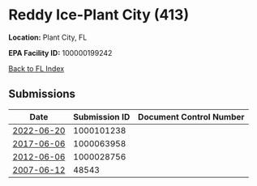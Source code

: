 # Reddy Ice-Plant City (413)

**Location:** Plant City, FL

**EPA Facility ID:** 100000199242

[Back to FL Index](../../index.md)

## Submissions

| Date | Submission ID | Document Control Number |
|------|--------------|-------------------------|
| [2022-06-20](submissions/1000101238.md) | 1000101238 |  |
| [2017-06-06](submissions/1000063958.md) | 1000063958 |  |
| [2012-06-06](submissions/1000028756.md) | 1000028756 |  |
| [2007-06-12](submissions/48543.md) | 48543 |  |
